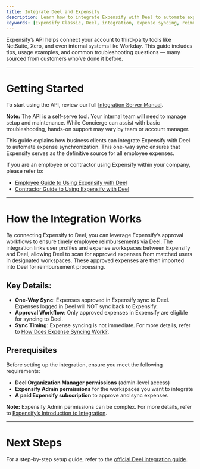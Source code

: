 ```yaml
---
title: Integrate Deel and Expensify
description: Learn how to integrate Expensify with Deel to automate expense syncing for employee reimbursements.
keywords: [Expensify Classic, Deel, integration, expense syncing, reimbursements, approval workflow]
---
```



Expensify’s API helps connect your account to third-party tools like NetSuite, Xero, and even internal systems like Workday. This guide includes tips, usage examples, and common troubleshooting questions — many sourced from customers who’ve done it before.

---

# Getting Started

To start using the API, review our full [Integration Server Manual](https://integrations.expensify.com/Integration-Server/doc/#introduction).

**Note:** The API is a self-serve tool. Your internal team will need to manage setup and maintenance. While Concierge can assist with basic troubleshooting, hands-on support may vary by team or account manager.

This guide explains how business clients can integrate Expensify with Deel to automate expense synchronization. This one-way sync ensures that Expensify serves as the definitive source for all employee expenses.

If you are an employee or contractor using Expensify within your company, please refer to:

- [Employee Guide to Using Expensify with Deel](https://help.letsdeel.com/hc/en-gb/articles/7123572847761-Employee-s-Guide-to-Using-Expensify-With-Deel)
- [Contractor Guide to Using Expensify with Deel](https://help.letsdeel.com/hc/en-gb/articles/9640208314897-How-Contractors-Can-Use-Expensify-With-Deel)

---

# How the Integration Works

By connecting Expensify to Deel, you can leverage Expensify’s approval workflows to ensure timely employee reimbursements via Deel. The integration links user profiles and expense workspaces between Expensify and Deel, allowing Deel to scan for approved expenses from matched users in designated workspaces. These approved expenses are then imported into Deel for reimbursement processing.

## Key Details:
- **One-Way Sync**: Expenses approved in Expensify sync to Deel. Expenses logged in Deel will NOT sync back to Expensify.
- **Approval Workflow**: Only approved expenses in Expensify are eligible for syncing to Deel.
- **Sync Timing**: Expense syncing is not immediate. For more details, refer to [How Does Expense Syncing Work?](https://help.letsdeel.com/hc/en-gb/articles/5871319525521-How-To-Set-Up-The-Expensify-Integration-On-Deel-For-EOR-Employees-And-Contractors#h_01G25AWSW0KHWBA63C1AZ6X9E9).

## Prerequisites
Before setting up the integration, ensure you meet the following requirements:

- **Deel Organization Manager permissions** (admin-level access)
- **Expensify Admin permissions** for the workspaces you want to integrate
- **A paid Expensify subscription** to approve and sync expenses

**Note:** Expensify Admin permissions can be complex. For more details, refer to [Expensify’s Introduction to Integration](https://integrations.expensify.com/Integration-Server/doc/#introduction).

---

# Next Steps
For a step-by-step setup guide, refer to the [official Deel integration guide](https://help.letsdeel.com/hc/en-gb/articles/5871319525521-How-To-Set-Up-The-Expensify-Integration-On-Deel-For-EOR-Employees-And-Contractors).

